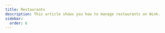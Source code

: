 ```yaml
---
title: Restaurants
description: This article shows you how to manage restaurants on Wink.
sidebar:
  order: 6
---
```



